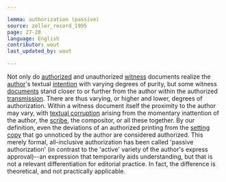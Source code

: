 ```yaml
---

lemma: authorization (passive)
source: zeller_record_1995
page: 27-28
language: English
contributor: wout
last_updated_by: wout

---
```


Not only do [authorized](authorization.html) and unauthorized [witness](witness.html) documents realize the [author](author.html)'s textual [intention](intentionality.html) with varying degrees of purity, but some witness [documents](document.html) stand closer to or further from the author within the authorized [transmission](textualTransmission.html). There are thus varying, or higher and lower, degrees of authorization. Within a witness document itself the proximity to the author may vary, with [textual corruption](textCorrupt') arising from the momentary inattention of the author, the [scribe](scribe.html), the compositor, or all these together. By our definition, even the deviations of an authorized printing from the [setting copy](settingCopy.html) that go unnoticed by the author are considered authorized. This merely formal, all-inclusive authorization has been called 'passive authorization' (in contrast to the 'active' variety of the author's express approval)--an expression that temporarily aids understanding, but that is not a relevant differentiation for editorial practice. In fact, the difference is theoretical, and not practically applicable.
